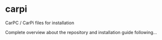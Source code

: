 # carpi
CarPC / CarPi files for installation

Complete overview about the repository and installation guide following...
